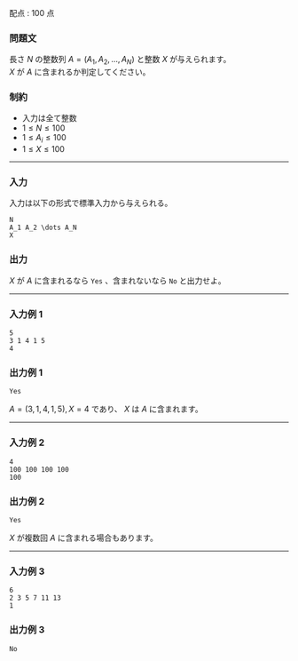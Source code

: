 配点 : $100$ 点

### 問題文

長さ $N$ の整数列 $A=(A_1,A_2,\dots,A_N)$ と整数 $X$ が与えられます。  
$X$ が $A$ に含まれるか判定してください。

### 制約

  * 入力は全て整数
  * $1 \le N \le 100$
  * $1 \le A_i \le 100$
  * $1 \le X \le 100$



* * *

### 入力

入力は以下の形式で標準入力から与えられる。
    
    
    N
    A_1 A_2 \dots A_N
    X

### 出力

$X$ が $A$ に含まれるなら `Yes` 、含まれないなら `No` と出力せよ。

* * *

### 入力例 1
    
    
    5
    3 1 4 1 5
    4

### 出力例 1
    
    
    Yes

$A=(3,1,4,1,5), X=4$ であり、 $X$ は $A$ に含まれます。

* * *

### 入力例 2
    
    
    4
    100 100 100 100
    100

### 出力例 2
    
    
    Yes

$X$ が複数回 $A$ に含まれる場合もあります。

* * *

### 入力例 3
    
    
    6
    2 3 5 7 11 13
    1

### 出力例 3
    
    
    No